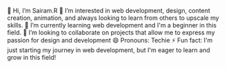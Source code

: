 👋 Hi, I’m Sairam.R
👀 I’m interested in web development, design, content creation, animation, and always looking to learn from others to upscale my skills.
🌱 I’m currently learning web development and I'm a beginner in this field.
💞️ I’m looking to collaborate on projects that allow me to express my passion for design and development
😄 Pronouns: Techie
⚡ Fun fact: I'm just starting my journey in web development, but I'm eager to learn and grow in this field!
<!---
Sairam-Radhakrishnan/Sairam-Radhakrishnan is a ✨ special ✨ repository because its `README.md` (this file) appears on your GitHub profile.
You can click the Preview link to take a look at your changes.
--->
